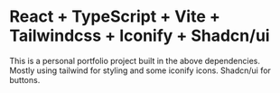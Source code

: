 # React + TypeScript + Vite + Tailwindcss + Iconify + Shadcn/ui

This is a personal portfolio project built in the above dependencies.  
Mostly using tailwind for styling and some iconify icons. Shadcn/ui for buttons.

